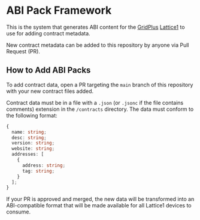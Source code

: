 # ABI Pack Framework

This is the system that generates ABI content for the [GridPlus](https://gridplus.io) [Lattice1](https://gridplus.io/lattice) to use for adding contract metadata.

New contract metadata can be added to this repository by anyone via Pull Request (PR).

## How to Add ABI Packs

To add contract data, open a PR targeting the `main` branch of this repository with your new contract files added.

Contract data must be in a file with a `.json` (or `.jsonc` if the file contains comments) extension in the `/contracts` directory. The data must conform to the following format:

```ts
{
  name: string;
  desc: string;
  version: string;
  website: string;
  addresses: [
    {
      address: string;
      tag: string;
    }
  ];
}
```

If your PR is approved and merged, the new data will be transformed into an ABI-compatible format that will be made available for all Lattice1 devices to consume.
